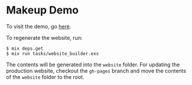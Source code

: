 # Makeup Demo

To visit the demo, go [here](https://elixir-makeup.github.io/makeup_demo/).

To regenerate the website, run:

    $ mix deps.get
    $ mix run tasks/website_builder.exs

The contents will be generated into the `website` folder.
For updating the production website, checkout the `gh-pages` branch
and move the contents of the `website` folder to the root.
